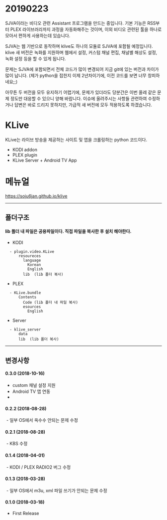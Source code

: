 # 20190223
SJVA이라는 비디오 관련 Assistant 프로그램을 만드는 중입니다.
기본 기능은 RSS부터 PLEX 라이브러리까지 과정을 자동화해주는 것이며, 
이외 비디오 관련된 툴을 하나로 모아서 편하게 사용하는데 있습니다.

SJVA는 웹 기반으로 동작하며 klive도 하나의 모듈로 SJVA에 포함될 예정입니다.
klive 새 버전은 녹화를 지원하며 웹에서 설정, 커스텀 채널 편집, 채널별 해상도 설정, 녹화 설정 등을 할 수 있게 됩니다.

문제는 SJVA에 포함되면서 전체 코드가 많이 변경되어 지금 git에 있는 버전과 차이가 많이 납니다.
(제가 python을 접한지 이제 2년차이기에, 이전 코드를 보면 너무 창피하네요;;)

아무튼 두 버전을 모두 유지하기 어렵기에, 문제가 있더라도 당분간은 이번 올레 같은 문제 정도만 대응할 수 있으니 양해 바랍니다.
이슈에 올려주시는 사항들 관련하여 수정하거나 답변은 바로 드리지 못하지만, 
가급적 새 버전에 모두 적용하도록 하겠습니다.

# KLive
KLive는 라이브 방송을 제공하는 사이트 및 앱을 크롤링하는 python 코드이다.

- KODI addon
- PLEX plugin
- KLive Server + Android TV App

# 메뉴얼
https://soju6jan.github.io/klive


---
## 폴더구조
####  lib 폴더 내 파일은 공용파일이다. 직접 파일을 복사한 후 설치 해야한다.
  - KODI
  ```
    - plugin.video.KLive
        resoureces
          language
            Korean
            English
          lib  (lib 폴더 복사)
  ```

  - PLEX
  ```
    - KLive.bundle
        Contents
          Code (lib 폴더 내 파일 복사)
          esources
            English
  ```
  - Server
  ```
    - klive_server
        data
        lib  (lib 폴더 복사)
  ```


---
## 변경사항
#### 0.3.0 (2018-10-16)
  - custom 채널 설정 지원
  - Android TV 앱 연동
  -
#### 0.2.2 (2018-08-28)
  - 일부 OS에서 옥수수 안되는 문제 수정

#### 0.2.1 (2018-08-28)
  - KBS 수정

#### 0.1.4 (2018-04-01)
  - KODI / PLEX RADIO2 버그 수정

#### 0.1.3 (2018-03-28)
  - 일부 OS에서 m3u, xml 파일 쓰기가 안되는 문제 수정

#### 0.1.0 (2018-03-18)
  - First Release
